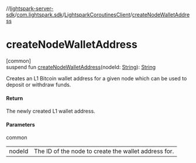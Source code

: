 //[lightspark-server-sdk](../../../index.md)/[com.lightspark.sdk](../index.md)/[LightsparkCoroutinesClient](index.md)/[createNodeWalletAddress](create-node-wallet-address.md)

# createNodeWalletAddress

[common]\
suspend fun [createNodeWalletAddress](create-node-wallet-address.md)(nodeId: [String](https://kotlinlang.org/api/latest/jvm/stdlib/kotlin/-string/index.html)): [String](https://kotlinlang.org/api/latest/jvm/stdlib/kotlin/-string/index.html)

Creates an L1 Bitcoin wallet address for a given node which can be used to deposit or withdraw funds.

#### Return

The newly created L1 wallet address.

#### Parameters

common

| | |
|---|---|
| nodeId | The ID of the node to create the wallet address for. |
